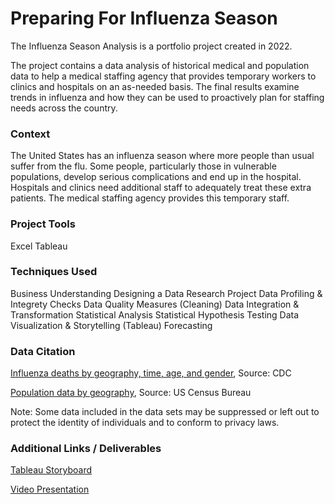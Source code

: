 # Preparing For Influenza Season
The Influenza Season Analysis is a portfolio project created in 2022.

The project contains a data analysis of historical medical and population data to help a medical staffing agency that provides temporary workers to clinics and hospitals on an as-needed basis. The final results examine trends in influenza and how they can be used to proactively plan for staffing needs across the country.

### Context
The United States has an influenza season where more people than usual suffer from the flu. Some people, particularly those in vulnerable populations, develop serious complications and end up in the hospital. Hospitals and clinics need additional staff to adequately treat these extra patients. The medical staffing agency provides this temporary staff.

### Project Tools
Excel
Tableau

### Techniques Used
Business Understanding
Designing a Data Research Project
Data Profiling & Integrety Checks
Data Quality Measures (Cleaning)
Data Integration & Transformation
Statistical Analysis
Statistical Hypothesis Testing
Data Visualization & Storytelling (Tableau)
Forecasting

### Data Citation
[Influenza deaths by geography, time, age, and gender](https://coach-courses-us.s3.amazonaws.com/public/courses/da_program/CDC_Influenza_Deaths_edited.xlsx), Source: CDC

[Population data by geography](https://coach-courses-us.s3.amazonaws.com/public/courses/data-immersion/A1-A2_Influenza_Project/Census_Population_transformed_202101.csv), Source: US Census Bureau

Note: Some data included in the data sets may be suppressed or left out to protect the identity of individuals and to conform to privacy laws.

### Additional Links / Deliverables
[Tableau Storyboard](https://public.tableau.com/app/profile/uijin.hwang/viz/PreparingforInfluenzaSeasoninUSA_Revised/Story1)

[Video Presentation](https://www.youtube.com/watch?v=wIc9dxiKp3Y&ab_channel=UijinHwang)
